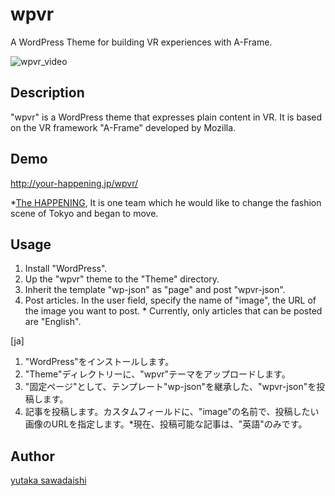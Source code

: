 ﻿# wpvr

A WordPress Theme for building VR experiences with A-Frame.

![wpvr_video](https://j.gifs.com/MjRg75.gif "wpvr_video")

## Description
"wpvr" is a WordPress theme that expresses plain content in VR.
It is based on the VR framework "A-Frame" developed by Mozilla.

## Demo
http://your-happening.jp/wpvr/

*[The HAPPENING](http://your-happening.jp), It is one team which he would like to change the fashion scene of Tokyo and began to move.

## Usage
1. Install "WordPress".
2. Up the "wpvr" theme to the "Theme" directory.
3. Inherit the template "wp-json" as "page" and post "wpvr-json".
4. Post articles. In the user field, specify the name of "image", the URL of the image you want to post. * Currently, only articles that can be posted are "English".

[ja]
1. "WordPress"をインストールします。
2. "Theme"ディレクトリーに、"wpvr"テーマをアップロードします。
3. "固定ページ"として、テンプレート"wp-json"を継承した、"wpvr-json"を投稿します。
4. 記事を投稿します。カスタムフィールドに、"image"の名前で、投稿したい画像のURLを指定します。*現在、投稿可能な記事は、"英語"のみです。

## Author
[yutaka sawadaishi](https://github.com/yutakasawadaishi/)
